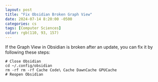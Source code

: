 ```yaml
---
layout: post
title: "Fix Obsidian Broken Graph View"
date: 2024-07-14 8:20:00 -0500
categories: cs
tags: [Computer Sciences]
color: rgb(110, 93, 157)
---
```


If the Graph View in Obsidian is broken after an update, you can fix it by following these steps:

```shell
# Close Obsidian
cd ~/.config/obsidian
rm -rf rm -rf Cache Code\ Cache DawnCache GPUCache
# Reopen Obsidian
```

